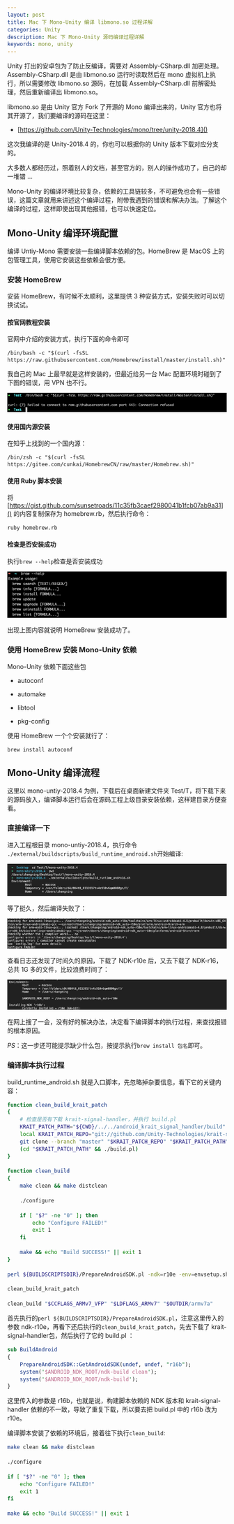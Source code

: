 ```yaml
---
layout: post
title: Mac 下 Mono-Unity 编译 libmono.so 过程详解
categories: Unity
description: Mac 下 Mono-Unity 源码编译过程详解
keywords: mono, unity
---
```


Unity 打出的安卓包为了防止反编译，需要对 Assembly-CSharp.dll 加密处理。Assembly-CSharp.dll 是由 libmono.so 运行时读取然后在 mono 虚拟机上执行，所以需要修改 libmono.so 源码，在加载 Assembly-CSharp.dll 前解密处理，然后重新编译出 libmono.so。

libmono.so 是由 Unity 官方 Fork 了开源的 Mono 编译出来的，Unity 官方也将其开源了，我们要编译的源码在这里：
- [https://github.com/Unity-Technologies/mono/tree/unity-2018.4]()

这次我编译的是 Unity-2018.4 的，你也可以根据你的 Unity 版本下载对应分支的。

大多数人都经历过，照着别人的文档，甚至官方的，别人的操作成功了，自己的却一堆错 ...

Mono-Unity 的编译环境比较复杂，依赖的工具链较多，不可避免也会有一些错误，这篇文章就用来讲述这个编译过程，附带我遇到的错误和解决办法。了解这个编译的过程，这样即使出现其他报错，也可以快速定位。

## Mono-Unity 编译环境配置

编译 Untiy-Mono 需要安装一些编译脚本依赖的包。HomeBrew 是 MacOS 上的包管理工具，使用它安装这些依赖会很方便。

### 安装 HomeBrew
安装 HomeBrew，有时候不太顺利，这里提供 3 种安装方式，安装失败时可以切换试试。

#### 按官网教程安装

官网中介绍的安装方式，执行下面的命令即可
```
/bin/bash -c "$(curl -fsSL https://raw.githubusercontent.com/Homebrew/install/master/install.sh)"
```
我自己的 Mac 上最早就是这样安装的，但最近给另一台 Mac 配置环境时碰到了下图的错误，用 VPN 也不行。

![](/images/mono/brew-error.png)

#### 使用国内源安装
在知乎上找到的一个国内源：
```
/bin/zsh -c "$(curl -fsSL https://gitee.com/cunkai/HomebrewCN/raw/master/Homebrew.sh)"
```

#### 使用 Ruby 脚本安装

将 [https://gist.github.com/sunsetroads/11c35fb3caef2980041b1fcb07ab9a31]() 的内容复制保存为 homebrew.rb，然后执行命令：
```
ruby homebrew.rb
```

#### 检查是否安装成功
执行`brew --help`检查是否安装成功

![](/images/mono/brew-success.png)

出现上图内容就说明 HomeBrew 安装成功了。

### 使用 HomeBrew 安装 Mono-Unity 依赖

Mono-Unity 依赖下面这些包

- autoconf

- automake

- libtool

- pkg-config

使用 HomeBrew 一个个安装就行了：
```
brew install autoconf
```

## Mono-Unity 编译流程
这里以 mono-untiy-2018.4 为例，下载后在桌面新建文件夹 Test/T，将下载下来的源码放入，编译脚本运行后会在源码工程上级目录安装依赖，这样建目录方便查看。

### 直接编译一下

进入工程根目录 mono-untiy-2018.4，执行命令
`./external/buildscripts/build_runtime_android.sh`开始编译:

![](/images/mono/build_start.png)

等了挺久，然后编译失败了：

![](/images/mono/build_error.png)

查看日志还发现了时间久的原因，下载了 NDK-r10e 后，又去下载了 NDK-r16，总共 1G 多的文件，比较浪费时间了：

![](/images/mono/build_ndk.png)

在网上搜了一会，没有好的解决办法，决定看下编译脚本的执行过程，来查找报错的根本原因。

*PS*：这一步还可能提示缺少什么包，按提示执行`brew install 包名`即可。

### 编译脚本执行过程
build_runtime_android.sh 就是入口脚本，先忽略掉杂要信息，看下它的关键内容：
```sh
function clean_build_krait_patch
{
	# 检查是否有下载 krait-signal-handler，并执行 build.pl
	KRAIT_PATCH_PATH="${CWD}/../../android_krait_signal_handler/build"
	local KRAIT_PATCH_REPO="git://github.com/Unity-Technologies/krait-signal-handler.git"
	git clone --branch "master" "$KRAIT_PATCH_REPO" "$KRAIT_PATCH_PATH"
	(cd "$KRAIT_PATCH_PATH" && ./build.pl)
}

function clean_build
{
	make clean && make distclean

	./configure 

	if [ "$?" -ne "0" ]; then 
		echo "Configure FAILED!"
		exit 1
	fi

	make && echo "Build SUCCESS!" || exit 1
}

perl ${BUILDSCRIPTSDIR}/PrepareAndroidSDK.pl -ndk=r10e -env=envsetup.sh && source envsetup.sh

clean_build_krait_patch

clean_build "$CCFLAGS_ARMv7_VFP" "$LDFLAGS_ARMv7" "$OUTDIR/armv7a"
```

首先执行的`perl ${BUILDSCRIPTSDIR}/PrepareAndroidSDK.pl`，注意这里传入的参数 ndk-r10e，再看下还后执行的`clean_build_krait_patch`，先去下载了 krait-signal-handler包，然后执行了它的 build.pl ：

```pl
sub BuildAndroid
{
	PrepareAndroidSDK::GetAndroidSDK(undef, undef, "r16b");
	system('$ANDROID_NDK_ROOT/ndk-build clean');
	system('$ANDROID_NDK_ROOT/ndk-build');
}
```
这里传入的参数是 r16b，也就是说，构建脚本依赖的 NDK 版本和 krait-signal-handler 依赖的不一致，导致了重复下载，所以要去把 build.pl 中的 r16b 改为 r10e。

编译脚本安装了依赖的环境后，接着往下执行`clean_build`:
```sh
make clean && make distclean

./configure 

if [ "$?" -ne "0" ]; then 
	echo "Configure FAILED!"
	exit 1
fi

make && echo "Build SUCCESS!" || exit 1
```


